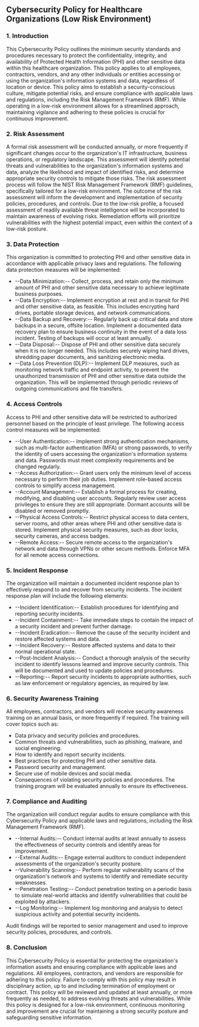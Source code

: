 ## Cybersecurity Policy for Healthcare Organizations (Low Risk Environment)

### 1. Introduction

This Cybersecurity Policy outlines the minimum security standards and procedures necessary to protect the confidentiality, integrity, and availability of Protected Health Information (PHI) and other sensitive data within this healthcare organization. This policy applies to all employees, contractors, vendors, and any other individuals or entities accessing or using the organization's information systems and data, regardless of location or device. This policy aims to establish a security-conscious culture, mitigate potential risks, and ensure compliance with applicable laws and regulations, including the Risk Management Framework (RMF). While operating in a low-risk environment allows for a streamlined approach, maintaining vigilance and adhering to these policies is crucial for continuous improvement.

### 2. Risk Assessment

A formal risk assessment will be conducted annually, or more frequently if significant changes occur to the organization's IT infrastructure, business operations, or regulatory landscape. This assessment will identify potential threats and vulnerabilities to the organization's information systems and data, analyze the likelihood and impact of identified risks, and determine appropriate security controls to mitigate those risks. The risk assessment process will follow the NIST Risk Management Framework (RMF) guidelines, specifically tailored for a low-risk environment. The outcome of the risk assessment will inform the development and implementation of security policies, procedures, and controls. Due to the low-risk profile, a focused assessment of readily available threat intelligence will be incorporated to maintain awareness of evolving risks. Remediation efforts will prioritize vulnerabilities with the highest potential impact, even within the context of a low-risk posture.

### 3. Data Protection

This organization is committed to protecting PHI and other sensitive data in accordance with applicable privacy laws and regulations. The following data protection measures will be implemented:

-   --Data Minimization:-- Collect, process, and retain only the minimum amount of PHI and other sensitive data necessary to achieve legitimate business purposes.
-   --Data Encryption:-- Implement encryption at rest and in transit for PHI and other sensitive data, as feasible. This includes encrypting hard drives, portable storage devices, and network communications.
-   --Data Backup and Recovery:-- Regularly back up critical data and store backups in a secure, offsite location. Implement a documented data recovery plan to ensure business continuity in the event of a data loss incident. Testing of backups will occur at least annually.
-   --Data Disposal:-- Dispose of PHI and other sensitive data securely when it is no longer needed. This includes securely wiping hard drives, shredding paper documents, and sanitizing electronic media.
-   --Data Loss Prevention (DLP):-- Implement DLP measures, such as monitoring network traffic and endpoint activity, to prevent the unauthorized transmission of PHI and other sensitive data outside the organization. This will be implemented through periodic reviews of outgoing communications and file transfers.

### 4. Access Controls

Access to PHI and other sensitive data will be restricted to authorized personnel based on the principle of least privilege. The following access control measures will be implemented:

-   --User Authentication:-- Implement strong authentication mechanisms, such as multi-factor authentication (MFA) or strong passwords, to verify the identity of users accessing the organization's information systems and data. Passwords must meet complexity requirements and be changed regularly.
-   --Access Authorization:-- Grant users only the minimum level of access necessary to perform their job duties. Implement role-based access controls to simplify access management.
-   --Account Management:-- Establish a formal process for creating, modifying, and disabling user accounts. Regularly review user access privileges to ensure they are still appropriate. Dormant accounts will be disabled or removed promptly.
-   --Physical Access Controls:-- Restrict physical access to data centers, server rooms, and other areas where PHI and other sensitive data is stored. Implement physical security measures, such as door locks, security cameras, and access badges.
-   --Remote Access:-- Secure remote access to the organization's network and data through VPNs or other secure methods. Enforce MFA for all remote access connections.

### 5. Incident Response

The organization will maintain a documented incident response plan to effectively respond to and recover from security incidents. The incident response plan will include the following elements:

-   --Incident Identification:-- Establish procedures for identifying and reporting security incidents.
-   --Incident Containment:-- Take immediate steps to contain the impact of a security incident and prevent further damage.
-   --Incident Eradication:-- Remove the cause of the security incident and restore affected systems and data.
-   --Incident Recovery:-- Restore affected systems and data to their normal operational state.
-   --Post-Incident Analysis:-- Conduct a thorough analysis of the security incident to identify lessons learned and improve security controls. This will be documented and used to update policies and procedures.
-   --Reporting:-- Report security incidents to appropriate authorities, such as law enforcement or regulatory agencies, as required by law.

### 6. Security Awareness Training

All employees, contractors, and vendors will receive security awareness training on an annual basis, or more frequently if required. The training will cover topics such as:

-   Data privacy and security policies and procedures.
-   Common threats and vulnerabilities, such as phishing, malware, and social engineering.
-   How to identify and report security incidents.
-   Best practices for protecting PHI and other sensitive data.
-   Password security and management.
-   Secure use of mobile devices and social media.
-   Consequences of violating security policies and procedures. The training program will be evaluated annually to ensure its effectiveness.

### 7. Compliance and Auditing

The organization will conduct regular audits to ensure compliance with this Cybersecurity Policy and applicable laws and regulations, including the Risk Management Framework (RMF).

-   --Internal Audits:-- Conduct internal audits at least annually to assess the effectiveness of security controls and identify areas for improvement.
-   --External Audits:-- Engage external auditors to conduct independent assessments of the organization's security posture.
-   --Vulnerability Scanning:-- Perform regular vulnerability scans of the organization's network and systems to identify and remediate security weaknesses.
-   --Penetration Testing:-- Conduct penetration testing on a periodic basis to simulate real-world attacks and identify vulnerabilities that could be exploited by attackers.
-   --Log Monitoring:-- Implement log monitoring and analysis to detect suspicious activity and potential security incidents.

Audit findings will be reported to senior management and used to improve security policies, procedures, and controls.

### 8. Conclusion

This Cybersecurity Policy is essential for protecting the organization's information assets and ensuring compliance with applicable laws and regulations. All employees, contractors, and vendors are responsible for adhering to this policy. Failure to comply with this policy may result in disciplinary action, up to and including termination of employment or contract. This policy will be reviewed and updated at least annually, or more frequently as needed, to address evolving threats and vulnerabilities. While this policy is designed for a low-risk environment, continuous monitoring and improvement are crucial for maintaining a strong security posture and safeguarding sensitive information.
